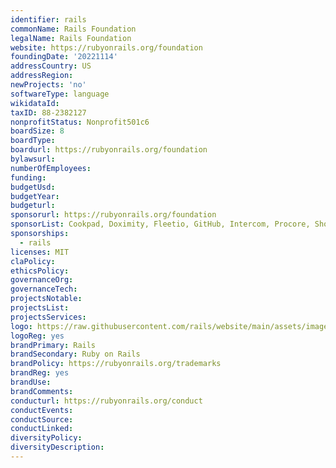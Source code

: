 ```yaml
---
identifier: rails
commonName: Rails Foundation
legalName: Rails Foundation  
website: https://rubyonrails.org/foundation
foundingDate: '20221114'
addressCountry: US
addressRegion:
newProjects: 'no'
softwareType: language
wikidataId: 
taxID: 88-2382127
nonprofitStatus: Nonprofit501c6
boardSize: 8
boardType: 
boardurl: https://rubyonrails.org/foundation
bylawsurl: 
numberOfEmployees: 
funding: 
budgetUsd: 
budgetYear:
budgeturl: 
sponsorurl: https://rubyonrails.org/foundation
sponsorList: Cookpad, Doximity, Fleetio, GitHub, Intercom, Procore, Shopify, 37signals
sponsorships: 
  - rails
licenses: MIT
claPolicy: 
ethicsPolicy:
governanceOrg: 
governanceTech: 
projectsNotable: 
projectsList: 
projectsServices: 
logo: https://raw.githubusercontent.com/rails/website/main/assets/images/logo.svg
logoReg: yes
brandPrimary: Rails
brandSecondary: Ruby on Rails
brandPolicy: https://rubyonrails.org/trademarks
brandReg: yes
brandUse: 
brandComments: 
conducturl: https://rubyonrails.org/conduct
conductEvents:
conductSource: 
conductLinked: 
diversityPolicy: 
diversityDescription: 
---
```


